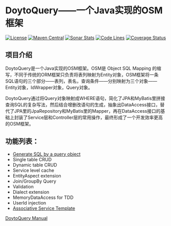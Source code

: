 # DoytoQuery——一个Java实现的OSM框架

[![License](https://img.shields.io/:license-apache-brightgreen.svg)](https://www.apache.org/licenses/LICENSE-2.0.html) [![Maven Central](https://maven-badges.herokuapp.com/maven-central/win.doyto/doyto-query/badge.svg)](https://maven-badges.herokuapp.com/maven-central/win.doyto/doyto-query/) [![Sonar Stats](https://sonarcloud.io/api/project_badges/measure?project=win.doyto%3Adoyto-query&metric=alert_status)](https://sonarcloud.io/dashboard?id=win.doyto%3Adoyto-query) [![Code Lines](https://sonarcloud.io/api/project_badges/measure?project=win.doyto%3Adoyto-query&metric=ncloc)](https://sonarcloud.io/component_measures?id=win.doyto%3Adoyto-query&metric=ncloc) [![Coverage Status](https://sonarcloud.io/api/project_badges/measure?project=win.doyto%3Adoyto-query&metric=coverage)](https://sonarcloud.io/component_measures?id=win.doyto%3Adoyto-query&metric=coverage)

## 项目介绍

DoytoQuery是一个Java实现的OSM框架。OSM是 Object SQL Mapping 的缩写，不同于传统的ORM框架只负责将表列映射为Entity对象，OSM框架将一条SQL语句的三个部分——表列，表名，查询条件——分别映射为三个对象——Entity对象，IdWrapper对象，Query对象。

DoytoQuery通过将Query对象映射成WHERE语句，简化了JPA和MyBatis里拼接查询SQL的复杂写法，然后结合增删改语句的生成，抽象出DataAccess接口，替代了JPA里的JpaRepository和MyBatis里的Mapper，再在DataAccess接口的基础上封装了Service层和Controller层的常用操作，最终形成了一个开发效率更高的OSM框架。

## 功能列表：

* [Generate SQL by a query object](https://github.com/f0rb/doyto-query/wiki/Query-Suffix)
* Single table CRUD
* Dynamic table CRUD
* Service level cache
* EntityAspect extension
* Join/GroupBy Query
* Validation
* Dialect extension
* MemoryDataAccess for TDD
* UserId injection
* [Associative Service Template](https://github.com/f0rb/doyto-query/wiki/Associative-Service-Template)

[DoytoQuery Manual](https://github.com/f0rb/doyto-query/wiki/DoytoQuery%E4%BD%BF%E7%94%A8%E6%89%8B%E5%86%8C)

